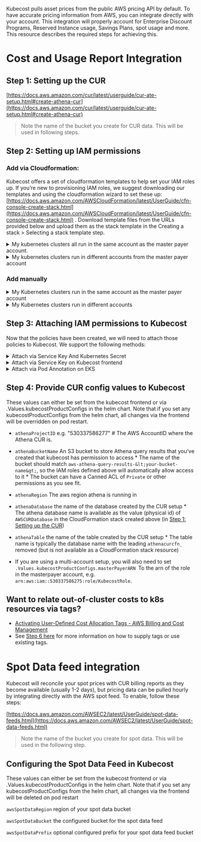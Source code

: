 Kubecost pulls asset prices from the public AWS pricing API by default. To have accurate pricing information from AWS, you can integrate directly with your account. This integration will properly account for Enterprise Discount Programs, Reserved Instance usage, Savings Plans, spot usage and more. This resource describes the required steps for achieving this. 

# Cost and Usage Report Integration

## Step 1: Setting up the CUR

[https://docs.aws.amazon.com/cur/latest/userguide/cur-ate-setup.html#create-athena-cur](https://docs.aws.amazon.com/cur/latest/userguide/cur-ate-setup.html#create-athena-cur)

> Note the name of the bucket you create for CUR data. This will be used in following steps.

## Step 2: Setting up IAM permissions

### Add via Cloudformation: 
Kubecost offers a set of cloudformation templates to help set your IAM roles up. If you’re new to provisioning IAM roles, we suggest downloading our templates and using the cloudformation wizard to set these up: [https://docs.aws.amazon.com/AWSCloudFormation/latest/UserGuide/cfn-console-create-stack.html](https://docs.aws.amazon.com/AWSCloudFormation/latest/UserGuide/cfn-console-create-stack.html) . 
Download template files from the URLs provided below and upload them as the stack template in the Creating a stack > Selecting a stack template step.

<details>
  <summary>My kubernetes clusters all run in the same account as the master payer account.</summary>
  

  * Download this file: [https://raw.githubusercontent.com/kubecost/cloudformation/master/kubecost-single-account-permissions.yaml](https://raw.githubusercontent.com/kubecost/cloudformation/master/kubecost-single-account-permissions.yaml)
  
  * Navigate to https://console.aws.amazon.com/cloudformation
  
  * Choose **Create New Stack** if you have never used AWS CloudFormation before. Otherwise, choose **Create Stack**.
  
  * Under **Prepare template**, choose **Template is ready**.
  
  * Under **Template source**, choose **Upload a template file**.
  
  * Select **Choose file**.
  
  * Choose the downloaded .yaml template, and then choose **Open**.
  
  * Choose **Next**.
  
  * For **Stack name**, enter a name for your template 
  
  * Set the following parameters:
  	*   AthenaCURBucket: The bucket where the CUR is sent from the “Setting up the CUR” step
	*   SpotDataFeedBucketName: Optional. The bucket where the spot data feed is sent from the “Setting up the Spot Data feed” step (see below)
  
  * Choose **Next**.
  
  * Choose **Next**
  
  * At the bottom of the page, select **I acknowledge that AWS CloudFormation might create IAM resources.** 
  
  * Choose **Create Stack**
</details>

<details>
  <summary>My kubernetes clusters run in different accounts from the master payer account</summary>
  
  * On each sub account running kubecost
	* Download this file: [https://raw.githubusercontent.com/kubecost/cloudformation/master/kubecost-sub-account-permissions.yaml](https://raw.githubusercontent.com/kubecost/cloudformation/master/kubecost-sub-account-permissions.yaml)
  	* Navigate to https://console.aws.amazon.com/cloudformation
 	* Choose **Create New Stack** if you have never used AWS CloudFormation before. Otherwise, choose **Create Stack**.
  	* Under **Prepare template**, choose **Template is ready**.
  	* Under **Template source**, choose **Upload a template file**.
  	* Select **Choose file**.
  	* Choose the downloaded .yaml template, and then choose **Open**.
  	* Choose **Next**.
  	* For **Stack name**, enter a name for your template 
  	* Set the following parameters:
		* MasterPayerAccountID: The account ID of the master payer account where the CUR has been created
		* SpotDataFeedBucketName: The bucket where the spot data feed is sent from the “Setting up the Spot Data feed” step
  	* Choose **Next**.
  	* Choose **Next**
  	* At the bottom of the page, select **I acknowledge that AWS CloudFormation might create IAM resources.** 
  	* Choose **Create Stack**
  * On the master payer account
  	*   Follow the same steps to create a cloudformation stack as above, but with the following as your yaml file instead: [https://raw.githubusercontent.com/kubecost/cloudformation/master/kubecost-masterpayer-account-permissions.yaml](https://raw.githubusercontent.com/kubecost/cloudformation/master/kubecost-masterpayer-account-permissions.yaml) , and with these parameters:
		*   AthenaCURBucket: The bucket where the CUR is set from the “Setting up the CUR” step
		*   KubecostClusterID: An account that kubecost is running on that requires access to the Athena CUR
</details>

### Add manually
<details>
	<summary>My Kubernetes clusters run in the same account as the master payer account</summary>

Attach both of the following policies to the same role or user. Use a user if you intend to integrate via servicekey, and a role if via IAM annotation (See more below under Via Pod Annotation by EKS). The SpotDataAccess policy statment is optional if the spot data feed is configured (see “Setting up the Spot Data feed” step below)

```
        {
           "Version": "2012-10-17",
           "Statement": [
              {
                 "Sid": "AthenaAccess",
                 "Effect": "Allow",
                 "Action": [
                    "athena:*"
                 ],
                 "Resource": [
                    "*"
                 ]
              },
              {
                 "Sid": "ReadAccessToAthenaCurDataViaGlue",
                 "Effect": "Allow",
                 "Action": [
                    "glue:GetDatabase*",
                    "glue:GetTable*",
                    "glue:GetPartition*",
                    "glue:GetUserDefinedFunction",
                    "glue:BatchGetPartition"
                 ],
                 "Resource": [
                    "arn:aws:glue:*:*:catalog",
                    "arn:aws:glue:*:*:database/athenacurcfn*",
                    "arn:aws:glue:*:*:table/athenacurcfn*/*"
                 ]
              },
              {
                 "Sid": "AthenaQueryResultsOutput",
                 "Effect": "Allow",
                 "Action": [
                    "s3:GetBucketLocation",
                    "s3:GetObject",
                    "s3:ListBucket",
                    "s3:ListBucketMultipartUploads",
                    "s3:ListMultipartUploadParts",
                    "s3:AbortMultipartUpload",
                    "s3:CreateBucket",
                    "s3:PutObject"
                 ],
                 "Resource": [
                    "arn:aws:s3:::aws-athena-query-results-*"
                 ]
              },
	   
	      
              {
                 "Sid": "S3ReadAccessToAwsBillingData",
                 "Effect": "Allow",
                 "Action": [
                    "s3:Get*",
                    "s3:List*"
                 ],
                 "Resource": [
                    "arn:aws:s3:::${AthenaCURBucket}*"
                 ]
              }
           ]
        }
	{
           "Version": "2012-10-17",
           "Statement": [
              {
                 "Sid": "SpotDataAccess",
                 "Effect": "Allow",
                 "Action": [
                    "s3:ListAllMyBuckets",
                    "s3:ListBucket",
                    "s3:HeadBucket",
                    "s3:HeadObject",
                    "s3:List*",
                    "s3:Get*"
                 ],
                 "Resource": "arn:aws:s3:::${SpotDataFeedBucketName}*"
              }
           ]
        }
```

</details>


<details>
	<summary>My Kubernetes clusters run in different accounts</summary>

On each sub account running kubecost, attach both of the following policies to the same role or user. Use a user if you intend to integrate via servicekey, and a role if via IAM annotation (See more below under Via Pod Annotation by EKS). The SpotDataAccess policy statment is optional if the spot data feed is configured (see “Setting up the Spot Data feed” step below)


```
	{
               "Version": "2012-10-17",
               "Statement": [
                  {
                     "Sid": "AssumeRoleInMasterPayer",
                     "Effect": "Allow",
                     "Action": "sts:AssumeRole",
                     "Resource": "arn:aws:iam::${MasterPayerAccountID}:role/KubecostRole-${This-account’s-id}"
                  }
               ]
	}

	{
               "Version": "2012-10-17",
               "Statement": [
                  {
                     "Sid": "SpotDataAccess",
                     "Effect": "Allow",
                     "Action": [
                        "s3:ListAllMyBuckets",
                        "s3:ListBucket",
                        "s3:HeadBucket",
                        "s3:HeadObject",
                        "s3:List*",
                        "s3:Get*"
                     ],
                     "Resource": "arn:aws:s3:::${SpotDataFeedBucketName}*"
                  }
               ]
	}
```
On the masterpayer account, attach this policy to a role (replace `${AthenaCURBucket}` variable):
```
	{
               "Version": "2012-10-17",
               "Statement": [
                  {
                     "Sid": "AthenaAccess",
                     "Effect": "Allow",
                     "Action": [
                        "athena:*"
                     ],
                     "Resource": [
                        "*"
                     ]
	},
	{
                     "Sid": "ReadAccessToAthenaCurDataViaGlue",
                     "Effect": "Allow",
                     "Action": [
                        "glue:GetDatabase*",
                        "glue:GetTable*",
                        "glue:GetPartition*",
                        "glue:GetUserDefinedFunction",
                        "glue:BatchGetPartition"
                     ],
                     "Resource": [
                        "arn:aws:glue:*:*:catalog",
                        "arn:aws:glue:*:*:database/athenacurcfn*",
                        "arn:aws:glue:*:*:table/athenacurcfn*/*"
                     ]
                  },
                  {
                     "Sid": "AthenaQueryResultsOutput",
                     "Effect": "Allow",
                     "Action": [
                        "s3:GetBucketLocation",
                        "s3:GetObject",
                        "s3:ListBucket",
                        "s3:ListBucketMultipartUploads",
                        "s3:ListMultipartUploadParts",
                        "s3:AbortMultipartUpload",
                        "s3:CreateBucket",
                        "s3:PutObject"
                     ],
                     "Resource": [
                        "arn:aws:s3:::aws-athena-query-results-*"
                     ]
                  },
                  {
                     "Sid": "S3ReadAccessToAwsBillingData",
                     "Effect": "Allow",
                     "Action": [
                        "s3:Get*",
                        "s3:List*"
                     ],
                     "Resource": [
                        "arn:aws:s3:::${AthenaCURBucket}*"
                     ]
                  }
               ]
	}
```
You will then need to add the following trust statement to the role the policy is attached to (replace `${KubecostClusterID}` variable):
```
	{
               "Version": "2012-10-17",
               "Statement": [
                  {
                     "Effect": "Allow",
                     "Principal": {
                        "AWS": "arn:aws:iam::${KubecostClusterID}:root"
                     },
                     "Action": [
                        "sts:AssumeRole"
                     ]
                  }
               ]
            }
```

</details>


## Step 3: Attaching IAM permissions to Kubecost
Now that the policies have been created, we will need to attach those policies to Kubecost. We support the following methods:

<details>
	<summary>Attach via Service Key And Kubernetes Secret</summary>

* Navigate to https://console.aws.amazon.com/iam Access Management > Users . Find the Kubecost User and select Security Credentials > Create Access Key. Note the Access key ID and Secret access key. You'll use it to either Create a secret from helm values or Create and use an existing secret.

	<details>
		<summary>Create a secret from helm values</summary>

	* Set `.Values.kubecostProductConfigs.awsServiceKeyName `to <code> <strong>Access key ID</strong></code>
	*   Set <code>.Values.kubecostProductConfigs.awsServiceKeyPassword </code>to <strong>Secret access key</strong>
	*   Note that this will leave your secrets unencrypted in values.yaml. Use an existing secret as in the next step to avoid this.

	</details>

	<details>
		<summary> Create and use an existing secret </summary>

	If you commit your helm values to source control, you may want to create a secret in a different way and import that secret to kubecost.
	* Create a json file named <em>service-key.json</em> of the following format
		```
                {
                	"`aws_access_key_id": <ACCESS_KEY_ID>,`
                	"aws_secret_access_key": <ACCESS_KEY_SECRET>
                }
		```
	* Create a secret from file in the namespace kubecost is deployed in:
        	```
                kubectl create secret generic <name> --from-file=service-key.json --namespace <kubecost>
        	```
	* Set .Values.kubecostProductConfigs.serviceKeySecretName to the name of this secet. Note also that .Values.kubecostProductConfigs.awsServiceKeyName and .Values.kubecostProductConfigs.awsServiceKeyPassword should be unset if adding the service key from values this way.

	</details>

</details>

<details>
	<summary>Attach via Service Key on Kubecost frontend</summary>
	
* Navigate to https://console.aws.amazon.com/iam Access Management > Users . Find the Kubecost User and select Security Credentials > Create Access Key. Note the Access key ID and Secret access key.
*   You can add the Access key ID and Secret access key on /settings.html  > External Cloud Cost Configuration (AWS) > Update  and setting Service key name to **Access key ID** and Service key secret to **Secret access key**

</details>

<details>
	<summary>Attach via Pod Annotation on EKS</summary>
	
* Enable IAM roles.
	*   [https://docs.aws.amazon.com/eks/latest/userguide/enable-iam-roles-for-service-accounts.html](https://docs.aws.amazon.com/eks/latest/userguide/enable-iam-roles-for-service-accounts.html)
	*   you can define the IAM role to associate with a service account in your cluster by adding the annotation described in the docs below to kubecost's service account [https://docs.aws.amazon.com/eks/latest/userguide/specify-service-account-role.html](https://docs.aws.amazon.com/eks/latest/userguide/specify-service-account-role.html)
    *   This annotation can be added to the kubecost service account by setting `.Values.serviceAccount.annotations ` in the helm chart to `eks.amazonaws.com/role-arn: arn:aws:iam::<AWS_ACCOUNT_ID>:role/<IAM_ROLE_NAME>`

</details>

## Step 4: Provide CUR config values to Kubecost

These values can either be set from the kubecost frontend or via .Values.kubecostProductConfigs in the helm chart. Note that if you set any kubecostProductConfigs from the helm chart, all changes via the frontend will be overridden on pod restart.

*    `athenaProjectID` e.g. "530337586277" # The AWS AccountID where the Athena CUR is. 
*    `athenaBucketName` An S3 bucket to store Athena query results that you’ve created that kubecost has permission to access
    * The name of the bucket should match `aws-athena-query-results-&lt;your-bucket-name&gt;`, so the IAM roles defined above will automatically allow access to it
    * The bucket can have a Canned ACL of `Private` or other permissions as you see fit.
*    `athenaRegion` The aws region athena is running in
*    `athenaDatabase` the name of the database created by the CUR setup
    * The athena database name is available as the value (physical id) of `AWSCURDatabase` in the CloudFormation stack created above (in [Step 1: Setting up the CUR](#Step-1:-Setting-up-the-CUR))
*    `athenaTable` the name of the table created by the CUR setup
    * The table name is typically the database name with the leading `athenacurcfn_` removed (but is not available as a CloudFormation stack resource)

*   If you are using a multi-account setup, you will also need to set `.Values.kubecostProductConfigs.masterPayerARN `To the arn of the role in the masterpayer account, e.g. `arn:aws:iam::530337586275:role/KubecostRole`.


## Want to relate out-of-cluster costs to k8s resources via tags?

*   [Activating User-Defined Cost Allocation Tags - AWS Billing and Cost Management](https://docs.aws.amazon.com/awsaccountbilling/latest/aboutv2/activating-tags.html)
*   See [Step 6 here](http://docs.kubecost.com/aws-out-of-cluster.html) for more information on how to supply tags or use existing tags.

# Spot Data feed integration

Kubecost will reconcile your spot prices with CUR billing reports as they become available (usually 1-2 days), but pricing data can be pulled hourly by integrating directly with the AWS spot feed. To enable, follow these steps:

[https://docs.aws.amazon.com/AWSEC2/latest/UserGuide/spot-data-feeds.html](https://docs.aws.amazon.com/AWSEC2/latest/UserGuide/spot-data-feeds.html)

> Note the name of the bucket you create for spot data. This will be used in the following step.

## Configuring the Spot Data Feed in Kubecost

These values can either be set from the kubecost frontend or via .Values.kubecostProductConfigs in the helm chart. Note that if you set any kubecostProductConfigs from the helm chart, all changes via the frontend will be deleted on pod restart

 `awsSpotDataRegion` region of your spot data bucket

 `awsSpotDataBucket` the configured bucket for the spot data feed

 `awsSpotDataPrefix` optional configured prefix for your spot data feed bucket
